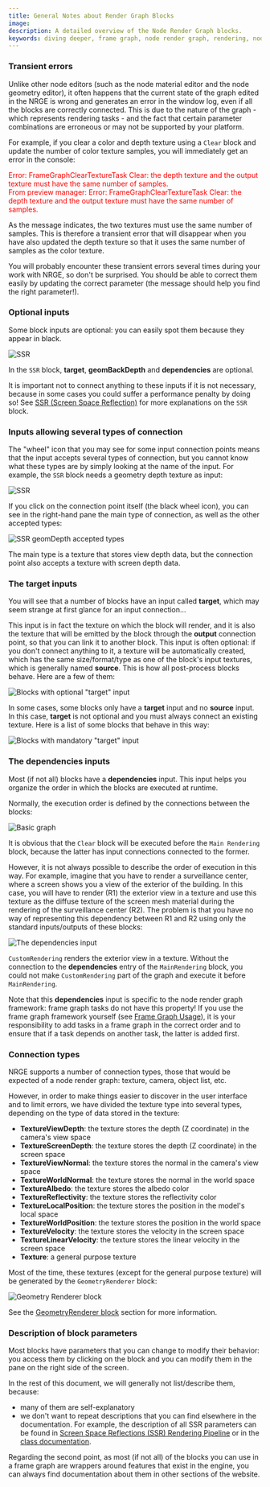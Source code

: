 ```yaml
---
title: General Notes about Render Graph Blocks
image:
description: A detailed overview of the Node Render Graph blocks.
keywords: diving deeper, frame graph, node render graph, rendering, node editor
---
```


### Transient errors

Unlike other node editors (such as the node material editor and the node geometry editor), it often happens that the current state of the graph edited in the NRGE is wrong and generates an error in the window log, even if all the blocks are correctly connected. This is due to the nature of the graph - which represents rendering tasks - and the fact that certain parameter combinations are erroneous or may not be supported by your platform.

For example, if you clear a color and depth texture using a `Clear` block and update the number of color texture samples, you will immediately get an error in the console:

<font color="red">
Error: FrameGraphClearTextureTask Clear: the depth texture and the output texture must have the same number of samples.<br/>
From preview manager: Error: FrameGraphClearTextureTask Clear: the depth texture and the output texture must have the same number of samples.
</font>

As the message indicates, the two textures must use the same number of samples. This is therefore a transient error that will disappear when you have also updated the depth texture so that it uses the same number of samples as the color texture.

You will probably encounter these transient errors several times during your work with NRGE, so don't be surprised. You should be able to correct them easily by updating the correct parameter (the message should help you find the right parameter!).

### Optional inputs

Some block inputs are optional: you can easily spot them because they appear in black.

![SSR](/img/frameGraph/ssr.jpg)

In the `SSR` block, **target**, **geomBackDepth** and **dependencies** are optional.

It is important not to connect anything to these inputs if it is not necessary, because in some cases you could suffer a performance penalty by doing so! See [SSR (Screen Space Reflection)](/features/featuresDeepDive/frameGraph/frameGraphBlocks/frameGraphBlocksDescription#ssr-(screen-space-reflection)) for more explanations on the `SSR` block.

### Inputs allowing several types of connection

The "wheel" icon that you may see for some input connection points means that the input accepts several types of connection, but you cannot know what these types are by simply looking at the name of the input. For example, the `SSR` block needs a geometry depth texture as input:

![SSR](/img/frameGraph/ssr.jpg)

If you click on the connection point itself (the black wheel icon), you can see in the right-hand pane the main type of connection, as well as the other accepted types:

![SSR geomDepth accepted types](/img/frameGraph/ssr_geomdepth.jpg)

The main type is a texture that stores view depth data, but the connection point also accepts a texture with screen depth data.

### The **target** inputs

You will see that a number of blocks have an input called **target**, which may seem strange at first glance for an input connection...

This input is in fact the texture on which the block will render, and it is also the texture that will be emitted by the block through the **output** connection point, so that you can link it to another block. This input is often optional: if you don't connect anything to it, a texture will be automatically created, which has the same size/format/type as one of the block's input textures, which is generally named **source**. This is how all post-process blocks behave. Here are a few of them:

![Blocks with optional "target" input](/img/frameGraph/source_target_inputs.jpg)

In some cases, some blocks only have a **target** input and no **source** input. In this case, **target** is not optional and you must always connect an existing texture. Here is a list of some blocks that behave in this way:

![Blocks with mandatory "target" input](/img/frameGraph/target_only_inputs.jpg)

### The **dependencies** inputs

Most (if not all) blocks have a **dependencies** input. This input helps you organize the order in which the blocks are executed at runtime.

Normally, the execution order is defined by the connections between the blocks:

![Basic graph](/img/frameGraph/basic_graph.jpg)

It is obvious that the `Clear` block will be executed before the `Main Rendering` block, because the latter has input connections connected to the former.

However, it is not always possible to describe the order of execution in this way. For example, imagine that you have to render a surveillance center, where a screen shows you a view of the exterior of the building. In this case, you will have to render (R1) the exterior view in a texture and use this texture as the diffuse texture of the screen mesh material during the rendering of the surveillance center (R2). The problem is that you have no way of representing this dependency between R1 and R2 using only the standard inputs/outputs of these blocks:

![The dependencies input](/img/frameGraph/dependencies_input.jpg) <span url="https://nrge.babylonjs.com/#PSA9PS#157"/>

`CustomRendering` renders the exterior view in a texture. Without the connection to the **dependencies** entry of the `MainRendering` block, you could not make `CustomRendering` part of the graph and execute it before `MainRendering`.

Note that this **dependencies** input is specific to the node render graph framework: frame graph tasks do not have this property! If you use the frame graph framework yourself (see [Frame Graph Usage](/features/featuresDeepDive/frameGraph/frameGraphBasicConcepts#frame-graph-usage)), it is your responsibility to add tasks in a frame graph in the correct order and to ensure that if a task depends on another task, the latter is added first.

### Connection types

NRGE supports a number of connection types, those that would be expected of a node render graph: texture, camera, object list, etc.

However, in order to make things easier to discover in the user interface and to limit errors, we have divided the texture type into several types, depending on the type of data stored in the texture:
* **TextureViewDepth**: the texture stores the depth (Z coordinate) in the camera's view space
* **TextureScreenDepth**: the texture stores the depth (Z coordinate) in the screen space
* **TextureViewNormal**: the texture stores the normal in the camera's view space
* **TextureWorldNormal**: the texture stores the normal in the world space
* **TextureAlbedo**: the texture stores the albedo color
* **TextureReflectivity**: the texture stores the reflectivity color
* **TextureLocalPosition**: the texture stores the position in the model's local space
* **TextureWorldPosition**: the texture stores the position in the world space
* **TextureVelocity**: the texture stores the velocity in the screen space
* **TextureLinearVelocity**: the texture stores the linear velocity in the screen space
* **Texture**: a general purpose texture

Most of the time, these textures (except for the general purpose texture) will be generated by the `GeometryRenderer` block:

![Geometry Renderer block](/img/frameGraph/block_geometry_renderer.jpg)

See the [GeometryRenderer block](#geometryrenderer) section for more information.

### Description of block parameters

Most blocks have parameters that you can change to modify their behavior: you access them by clicking on the block and you can modify them in the pane on the right side of the screen.

In the rest of this document, we will generally not list/describe them, because:
* many of them are self-explanatory
* we don't want to repeat descriptions that you can find elsewhere in the documentation. For example, the description of all SSR parameters can be found in [Screen Space Reflections (SSR) Rendering Pipeline](features/featuresDeepDive/postProcesses/SSRRenderingPipeline) or in the [class documentation](/typedoc/classes/babylon.ssrrenderingpipeline).

Regarding the second point, as most (if not all) of the blocks you can use in a frame graph are wrappers around features that exist in the engine, you can always find documentation about them in other sections of the website.
